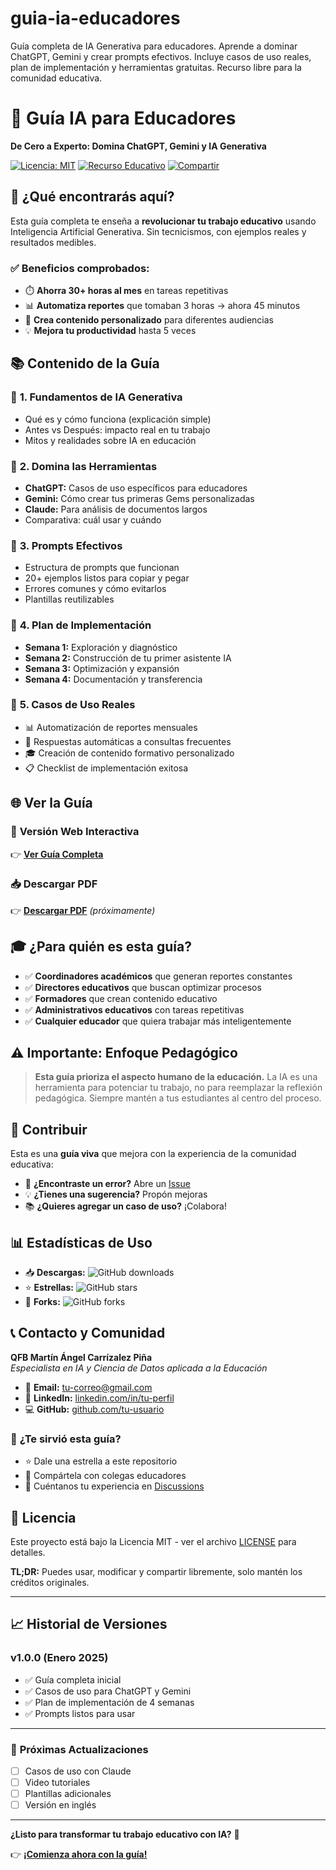 # guia-ia-educadores
Guía completa de IA Generativa para educadores. Aprende a dominar ChatGPT, Gemini y crear prompts efectivos. Incluye casos de uso reales, plan de implementación y herramientas gratuitas. Recurso libre para la comunidad educativa.

# 🤖 Guía IA para Educadores

**De Cero a Experto: Domina ChatGPT, Gemini y IA Generativa**

[![Licencia: MIT](https://img.shields.io/badge/Licencia-MIT-blue.svg)](https://opensource.org/licenses/MIT)
[![Recurso Educativo](https://img.shields.io/badge/Recurso-Educativo-green.svg)]()
[![Compartir](https://img.shields.io/badge/Compartir-Libremente-orange.svg)]()

## 🎯 ¿Qué encontrarás aquí?

Esta guía completa te enseña a **revolucionar tu trabajo educativo** usando Inteligencia Artificial Generativa. Sin tecnicismos, con ejemplos reales y resultados medibles.

### ✅ **Beneficios comprobados:**
- ⏱️ **Ahorra 30+ horas al mes** en tareas repetitivas
- 📊 **Automatiza reportes** que tomaban 3 horas → ahora 45 minutos
- 🎯 **Crea contenido personalizado** para diferentes audiencias
- 💡 **Mejora tu productividad** hasta 5 veces

## 📚 **Contenido de la Guía**

### 🧠 **1. Fundamentos de IA Generativa**
- Qué es y cómo funciona (explicación simple)
- Antes vs Después: impacto real en tu trabajo
- Mitos y realidades sobre IA en educación

### 🤖 **2. Domina las Herramientas**
- **ChatGPT:** Casos de uso específicos para educadores
- **Gemini:** Cómo crear tus primeras Gems personalizadas
- **Claude:** Para análisis de documentos largos
- Comparativa: cuál usar y cuándo

### 💬 **3. Prompts Efectivos**
- Estructura de prompts que funcionan
- 20+ ejemplos listos para copiar y pegar
- Errores comunes y cómo evitarlos
- Plantillas reutilizables

### 🚀 **4. Plan de Implementación**
- **Semana 1:** Exploración y diagnóstico
- **Semana 2:** Construcción de tu primer asistente IA
- **Semana 3:** Optimización y expansión  
- **Semana 4:** Documentación y transferencia

### 🎯 **5. Casos de Uso Reales**
- 📊 Automatización de reportes mensuales
- 📧 Respuestas automáticas a consultas frecuentes
- 🎓 Creación de contenido formativo personalizado
- 📋 Checklist de implementación exitosa

## 🌐 **Ver la Guía**

### 📖 **Versión Web Interactiva**
👉 **[Ver Guía Completa](https://tu-usuario.github.io/guia-ia-educadores)**

### 📥 **Descargar PDF**
👉 **[Descargar PDF](./guia-ia-educadores.pdf)** *(próximamente)*

## 🎓 **¿Para quién es esta guía?**

- ✅ **Coordinadores académicos** que generan reportes constantes
- ✅ **Directores educativos** que buscan optimizar procesos
- ✅ **Formadores** que crean contenido educativo
- ✅ **Administrativos educativos** con tareas repetitivas
- ✅ **Cualquier educador** que quiera trabajar más inteligentemente

## ⚠️ **Importante: Enfoque Pedagógico**

> **Esta guía prioriza el aspecto humano de la educación.** La IA es una herramienta para potenciar tu trabajo, no para reemplazar la reflexión pedagógica. Siempre mantén a tus estudiantes al centro del proceso.

## 🤝 **Contribuir**

Esta es una **guía viva** que mejora con la experiencia de la comunidad educativa:

- 🐛 **¿Encontraste un error?** Abre un [Issue](../../issues)
- 💡 **¿Tienes una sugerencia?** Propón mejoras
- 📚 **¿Quieres agregar un caso de uso?** ¡Colabora!

## 📊 **Estadísticas de Uso**

- 📥 **Descargas:** ![GitHub downloads](https://img.shields.io/github/downloads/tu-usuario/guia-ia-educadores/total)
- ⭐ **Estrellas:** ![GitHub stars](https://img.shields.io/github/stars/tu-usuario/guia-ia-educadores)
- 🍴 **Forks:** ![GitHub forks](https://img.shields.io/github/forks/tu-usuario/guia-ia-educadores)

## 📞 **Contacto y Comunidad**

**QFB Martín Ángel Carrízalez Piña**  
*Especialista en IA y Ciencia de Datos aplicada a la Educación*

- 📧 **Email:** [tu-correo@gmail.com](mailto:tu-correo@gmail.com)
- 💼 **LinkedIn:** [linkedin.com/in/tu-perfil](https://linkedin.com/in/tu-perfil)
- 💻 **GitHub:** [github.com/tu-usuario](https://github.com/tu-usuario)

### 🌟 **¿Te sirvió esta guía?**
- ⭐ Dale una estrella a este repositorio
- 🔄 Compártela con colegas educadores
- 💬 Cuéntanos tu experiencia en [Discussions](../../discussions)

## 📄 **Licencia**

Este proyecto está bajo la Licencia MIT - ver el archivo [LICENSE](LICENSE) para detalles.

**TL;DR:** Puedes usar, modificar y compartir libremente, solo mantén los créditos originales.

---

## 📈 **Historial de Versiones**

### v1.0.0 (Enero 2025)
- ✅ Guía completa inicial
- ✅ Casos de uso para ChatGPT y Gemini  
- ✅ Plan de implementación de 4 semanas
- ✅ Prompts listos para usar

---

### 🎯 **Próximas Actualizaciones**
- [ ] Casos de uso con Claude
- [ ] Video tutoriales
- [ ] Plantillas adicionales
- [ ] Versión en inglés

---

**¿Listo para transformar tu trabajo educativo con IA?** 🚀

👉 **[¡Comienza ahora con la guía!](https://tu-usuario.github.io/guia-ia-educadores)**
